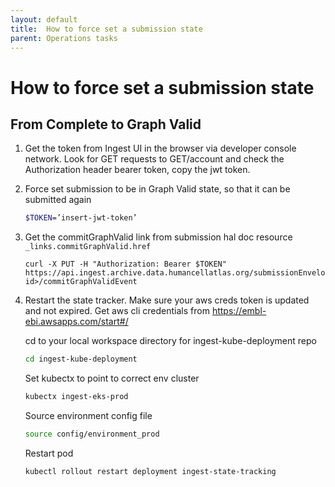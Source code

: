 ```yaml
---
layout: default
title:  How to force set a submission state
parent: Operations tasks
---
```


# How to force set a submission state 

## From Complete to Graph Valid

1. Get the token from Ingest UI in the browser via developer console network. Look for GET requests to GET/account and check the Authorization header bearer token, copy the jwt token.

1. Force set submission to be in Graph Valid state, so that it can be submitted again
   
    ``` bash
    $TOKEN=’insert-jwt-token’
    ```
1. Get the commitGraphValid link from submission hal doc resource `_links.commitGraphValid.href`
   
    ```
    curl -X PUT -H "Authorization: Bearer $TOKEN" https://api.ingest.archive.data.humancellatlas.org/submissionEnvelopes/<submission-id>/commitGraphValidEvent
    ```
1. Restart the state tracker.
    Make sure your aws creds token is updated and not expired. Get aws cli credentials from https://embl-ebi.awsapps.com/start#/

    cd to your local workspace directory for ingest-kube-deployment repo
    ```bash
    cd ingest-kube-deployment
    ```
    
    Set kubectx to point to correct env cluster
    ```bash
    kubectx ingest-eks-prod
    ```
    
    Source environment config file
    ```bash
    source config/environment_prod
    ```
    
    Restart pod
    
    ```bash
    kubectl rollout restart deployment ingest-state-tracking
    ```
    


